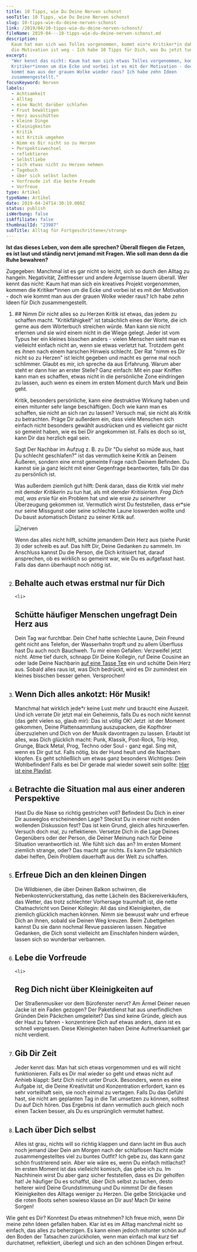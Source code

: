 ```yaml
---
title: 10 Tipps, wie Du Deine Nerven schonst
seoTitle: 10 Tipps, wie Du Deine Nerven schonst
slug: 10-tipps-wie-du-deine-nerven-schonst
link: /2019/04/10-tipps-wie-du-deine-nerven-schonst/
fileName: 2019-04---10-tipps-wie-du-deine-nerven-schonst.md
description:
  Kaum hat man sich was Tolles vorgenommen, kommt ein*e Kritiker*in daher und
  die Motivation ist weg - Ich habe 10 Tipps für Dich, was Du jetzt tun kannst.
excerpt:
  "Wer kennt das nicht: Kaum hat man sich etwas Tolles vorgenommen, kommen die
  Kritiker*innen um die Ecke und vorbei ist es mit der Motivation - doch wie
  kommt man aus der grauen Wolke wieder raus? Ich habe zehn Ideen
  zusammengestellt."
focusKeyword: Nerven
labels:
  - Achtsamkeit
  - Alltag
  - eine Nacht darüber schlafen
  - Frust bewältigen
  - Herz ausschütten
  - kleine Dinge
  - Kleinigkeiten
  - Kritik
  - mit Kritik umgehen
  - Nimm es Dir nicht so zu Herzen
  - Perspektivwechsel
  - reflektieren
  - Selbstliebe
  - sich etwas nicht zu Herzen nehmen
  - Tagebuch
  - über sich selbst lachen
  - Vorfreude ist die beste Freude
  - Vorfreue
type: Artikel
typeName: Artikel
date: 2019-04-24T14:30:19.000Z
status: publish
isWerbung: false
isAffiliate: false
thumbnailId: "23987"
subTitle: Alltag für Fortgeschrittene</strong>
---
```


<strong>Ist das dieses Leben, von dem alle sprechen? Überall fliegen die Fetzen,
es ist laut und ständig nervt jemand mit Fragen. Wie soll man denn da die Ruhe
bewahren?</strong>

Zugegeben: Manchmal ist es gar nicht so leicht, sich so durch den Alltag zu
hangeln. Negativität, Zeitfresser und andere Ärgernisse lauern überall. Wer
kennt das nicht: Kaum hat man sich ein kreatives Projekt vorgenommen, kommen die
Kritiker\*innen um die Ecke und vorbei ist es mit der Motivation - doch wie
kommt man aus der grauen Wolke wieder raus? Ich habe zehn Ideen für Dich
zusammengestellt.

<ol>
    <li>
## Nimm Dir nicht alles so zu Herzen
Kritik ist etwas, das jedem zu schaffen macht. "Kritikfähigkeit" ist tatsächlich eines der Worte, die ich gerne aus dem Wörterbuch streichen würde. Man kann sie nicht erlernen und sie wird einem nicht in die Wiege gelegt. Jeder ist vom Typus her ein kleines bisschen anders - vielen Menschen sieht man es vielleicht einfach nicht an, wenn sie etwas verletzt hat. Trotzdem geht es ihnen nach einem harschen Hinweis schlecht. Der Rat "nimm es Dir nicht so zu Herzen" ist leicht gegeben und macht es gerne mal noch schlimmer. Glaubt es mir, ich spreche da aus Erfahrung. Warum aber steht er dann hier an erster Stelle? Ganz einfach: Mit ein paar Kniffen kann man es schaffen, etwas nicht in die persönliche Zone eindringen zu lassen, auch wenn es einem im ersten Moment durch Mark und Bein geht.

Kritik, besonders persönliche, kann eine destruktive Wirkung haben und einen
mitunter sehr lange beschäftigen. Doch wie kann man es schaffen, sie nicht an
sich ran zu lassen? Versuch mal, sie nicht als Kritik zu betrachten. Präge Dir
außerdem ein, dass viele Menschen sich einfach nicht besonders gewählt
ausdrücken und es vielleicht gar nicht so gemeint haben, wie es bei Dir
angekommen ist. Falls es doch so ist, kann Dir das herzlich egal sein.

Sagt Der Nachbar im Aufzug z. B. zu Dir "Du siehst so müde aus, hast Du schlecht
geschlafen?" ist das vermutlich keine Kritik an Deinem Äußeren, sondern eine
ernst gemeinte Frage nach Deinem Befinden. Du kannst sie ja ganz leicht mit
einer Gegenfrage beantworten, falls Dir das zu persönlich ist.

Was außerdem ziemlich gut hilft: Denk daran, dass die Kritik viel mehr mit
dem*der Kritiker*in zu tun hat, als mit dem*der Kritisierten. Frag Dich mal, was
er*sie für ein Problem hat und wie er*sie zu seiner*ihrer Überzeugung gekommen
ist. Vermutlich wirst Du feststellen, dass er\*sie nur seine Missgunst oder
seine schlechte Laune loswerden wollte und Du baust automatisch Distanz zu
seiner Kritik auf.

![nerven](http://cardamonchai.com/wp-content/uploads/2019/04/nerven-1-1-400x533.jpg)

Wenn das alles nicht hilft, schütte jemandem Dein Herz aus (siehe Punkt 3) oder
schreib es auf. Das hilft Dir, Deine Gedanken zu sammeln. Im Anschluss kannst Du
die Person, die Dich kritisiert hat, darauf ansprechen, ob es wirklich so
gemeint war, wie Du es aufgefasst hast. Falls das dann überhaupt noch nötig
ist.</li> <li>

## Behalte auch etwas erstmal nur für Dich

    <li>

## Schütte häufiger Menschen ungefragt Dein Herz aus

Dein Tag war furchtbar. Dein Chef hatte schlechte Laune, Dein Freund geht nicht
ans Telefon, der Wasserhahn tropft und zu allem Überfluss hast Du auch noch
Bauchweh. Tu mir einen Gefallen: Verzweifel jetzt nicht. Atme tief durch,
schnapp Dir Deine Kollegin, ruf Deine Cousine an oder lade Deine Nachbarin
[auf eine Tasse Tee](/2017/02/latte-macchiato-muttis/) ein und schütte Dein Herz
aus. Sobald alles raus ist, was Dich bedrückt, wird es Dir zumindest ein kleines
bisschen besser gehen. Versprochen!</li> <li>

## Wenn Dich alles ankotzt: Hör Musik!

Manchmal hat wirklich jede\*r keine Lust mehr und braucht eine Auszeit. Und ich
verrate Dir jetzt mal ein Geheimnis, falls Du es noch nicht kennst (das geht
vielen so, glaub mir): Das ist völlig OK! Jetzt  ist der Moment gekommen, Deine
Plattensammlung auszupacken, die Kopfhörer überzuziehen und Dich von der Musik
davontragen zu lassen. Erlaubt ist alles, was Dich glücklich macht: Punk,
Klassik, Post-Rock, Trip Hop, Grunge, Black Metal, Prog, Techno oder Soul - ganz
egal. Sing mit, wenn es Dir gut tut. Falls nötig, bis der Hund heult und die
Nachbarn klopfen. Es geht schließlich um etwas ganz besonders Wichtiges: Dein
Wohlbefinden! Falls es bei Dir gerade mal wieder soweit sein sollte:
[Hier ist eine Playlist](/2019/03/10-songs-fuer-den-april/). </li> <li>

## Betrachte die Situation mal aus einer anderen Perspektive

Hast Du die Nase so richtig gestrichen voll? Befindest Du Dich in einer Dir
ausweglos erscheinenden Lage? Steckst Du in einer nicht enden wollenden
Diskussion fest? Das ist kein Grund, gleich alles hinzuwerfen. Versuch doch mal,
zu reflektieren. Versetze Dich in die Lage Deines Gegenübers oder der Person,
die Deiner Meinung nach für Deine Situation verantwortlich ist. Wie fühlt sich
das an? Im ersten Moment ziemlich strange, oder? Das macht gar nichts. Es kann
Dir tatsächlich dabei helfen, Dein Problem dauerhaft aus der Welt zu
schaffen.</li> <li>

## Erfreue Dich an den kleinen Dingen

Die Wildbienen, die über Deinen Balkon schwirren, die Nebenkostenrückerstattung,
das nette Lächeln des Bäckereiverkäufers, das Wetter, das trotz schlechter
Vorhersage traumhaft ist, die nette Chatnachricht von Deiner Kollegin: All das
sind Kleinigkeiten, die ziemlich glücklich machen können. Nimm sie bewusst wahr
und erfreue Dich an ihnen, sobald sie Deinen Weg kreuzen. Beim Zubettgehen
kannst Du sie dann nochmal Revue passieren lassen. Negative Gedanken, die Dich
sonst vielleicht am Einschlafen hindern würden, lassen sich so wunderbar
verbannen.</li> <li>

## Lebe die Vorfreude

    <li>

## Reg Dich nicht über Kleinigkeiten auf

Der Straßenmusiker vor dem Bürofenster nervt? Am Ärmel Deiner neuen Jacke ist
ein Faden gezogen? Der Paketdienst hat aus unerfindlichen Gründen Dein Päckchen
umgeleitet? Das sind keine Gründe, gleich aus der Haut zu fahren - konzentriere
Dich auf etwas anders, dann ist es schnell vergessen. Diese Kleinigkeiten haben
Deine Aufmerksamkeit gar nicht verdient.</li> <li>

## Gib Dir Zeit

Jeder kennt das: Man hat sich etwas vorgenommen und es will nicht funktionieren.
Falls es Dir mal wieder so geht und etwas nicht auf Anhieb klappt: Setz Dich
nicht unter Druck. Besonders, wenn es eine Aufgabe ist, die Deine Kreativität
und Konzentration erfordert, kann es sehr vorteilhaft sein, sie noch einmal zu
vertagen. Falls Du das Gefühl hast, sie nicht am geplanten Tag in die Tat
umsetzen zu können, solltest Du auf Dich hören. Das Ergebnis ist dann vermutlich
auch gleich noch einen Tacken besser, als Du es ursprünglich vermutet
hattest.</li> <li>

## Lach über Dich selbst

Alles ist grau, nichts will so richtig klappen und dann lacht im Bus auch noch
jemand über Dein am Morgen nach der schlaflosen Nacht müde zusammengestelltes
viel zu buntes Outfit? Ich gebe zu, das kann ganz schön frustrierend sein. Aber
wie wäre es, wenn Du einfach mitlachst? Im ersten Moment ist das vielleicht
komisch, das gebe ich zu. Im Nachhinein wirst Du aber ganz sicher feststellen,
dass es Dir geholfen hat! Je häufiger Du es schaffst, über Dich selbst zu
lachen, desto heiterer wird Deine Grundstimmung und Du nimmst Dir die fiesen
Kleinigkeiten des Alltags weniger zu Herzen. Die gelbe Strickjacke und die roten
Boots sehen sowieso klasse an Dir aus! Mach Dir keine Sorgen!</li>

</ol>

Wie geht es Dir? Konntest Du etwas mitnehmen? Ich freue mich, wenn Dir meine
zehn Ideen gefallen haben. Klar ist es im Alltag manchmal nicht so einfach, das
alles zu beherzigen. Es kann einen jedoch mitunter schön auf den Boden der
Tatsachen zurückholen, wenn man einfach mal kurz tief durchatmet, reflektiert,
überlegt und sich an den schönen Dingen erfreut.

